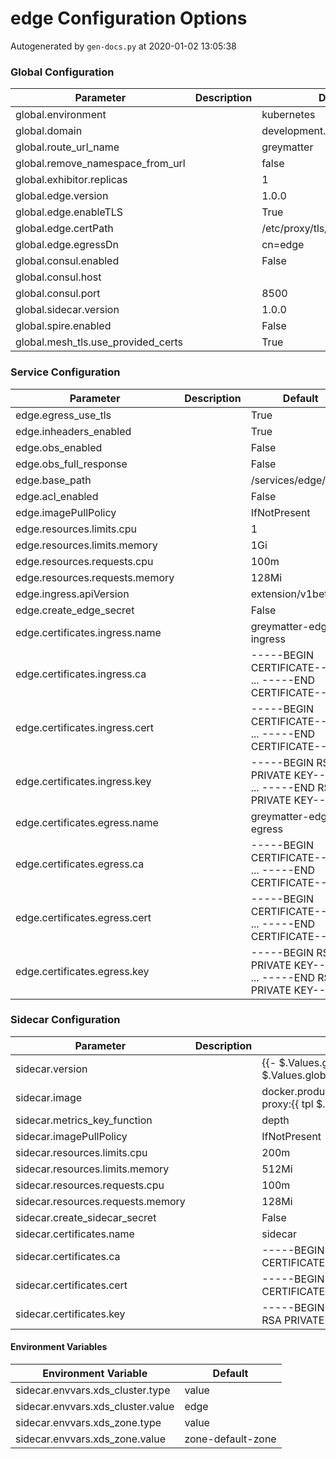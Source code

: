 # edge Configuration Options

Autogenerated by `gen-docs.py` at 2020-01-02 13:05:38

### Global Configuration

|            Parameter             |Description|          Default          |
|----------------------------------|-----------|---------------------------|
|global.environment                |           |kubernetes                 |
|global.domain                     |           |development.deciphernow.com|
|global.route_url_name             |           |greymatter                 |
|global.remove_namespace_from_url  |           |false                      |
|global.exhibitor.replicas         |           |                          1|
|global.edge.version               |           |1.0.0                      |
|global.edge.enableTLS             |           |True                       |
|global.edge.certPath              |           |/etc/proxy/tls/edge        |
|global.edge.egressDn              |           |cn=edge                    |
|global.consul.enabled             |           |False                      |
|global.consul.host                |           |                           |
|global.consul.port                |           |                       8500|
|global.sidecar.version            |           |1.0.0                      |
|global.spire.enabled              |           |False                      |
|global.mesh_tls.use_provided_certs|           |True                       |

### Service Configuration

|          Parameter           |Description|                             Default                             |
|------------------------------|-----------|-----------------------------------------------------------------|
|edge.egress_use_tls           |           |True                                                             |
|edge.inheaders_enabled        |           |True                                                             |
|edge.obs_enabled              |           |False                                                            |
|edge.obs_full_response        |           |False                                                            |
|edge.base_path                |           |/services/edge/0.7.1                                             |
|edge.acl_enabled              |           |False                                                            |
|edge.imagePullPolicy          |           |IfNotPresent                                                     |
|edge.resources.limits.cpu     |           |                                                                1|
|edge.resources.limits.memory  |           |1Gi                                                              |
|edge.resources.requests.cpu   |           |100m                                                             |
|edge.resources.requests.memory|           |128Mi                                                            |
|edge.ingress.apiVersion       |           |extension/v1beta1                                                |
|edge.create_edge_secret       |           |False                                                            |
|edge.certificates.ingress.name|           |greymatter-edge-ingress                                          |
|edge.certificates.ingress.ca  |           |-----BEGIN CERTIFICATE----- ... -----END CERTIFICATE-----        |
|edge.certificates.ingress.cert|           |-----BEGIN CERTIFICATE----- ... -----END CERTIFICATE-----        |
|edge.certificates.ingress.key |           |-----BEGIN RSA PRIVATE KEY----- ... -----END RSA PRIVATE KEY-----|
|edge.certificates.egress.name |           |greymatter-edge-egress                                           |
|edge.certificates.egress.ca   |           |-----BEGIN CERTIFICATE----- ... -----END CERTIFICATE-----        |
|edge.certificates.egress.cert |           |-----BEGIN CERTIFICATE----- ... -----END CERTIFICATE-----        |
|edge.certificates.egress.key  |           |-----BEGIN RSA PRIVATE KEY----- ... -----END RSA PRIVATE KEY-----|

### Sidecar Configuration

|            Parameter            |Description|                                          Default                                          |
|---------------------------------|-----------|-------------------------------------------------------------------------------------------|
|sidecar.version                  |           |{{- $.Values.global.edge.version \| default $.Values.global.sidecar.version }}              |
|sidecar.image                    |           |docker.production.deciphernow.com/deciphernow/gm-proxy:{{ tpl $.Values.sidecar.version $ }}|
|sidecar.metrics_key_function     |           |depth                                                                                      |
|sidecar.imagePullPolicy          |           |IfNotPresent                                                                               |
|sidecar.resources.limits.cpu     |           |200m                                                                                       |
|sidecar.resources.limits.memory  |           |512Mi                                                                                      |
|sidecar.resources.requests.cpu   |           |100m                                                                                       |
|sidecar.resources.requests.memory|           |128Mi                                                                                      |
|sidecar.create_sidecar_secret    |           |False                                                                                      |
|sidecar.certificates.name        |           |sidecar                                                                                    |
|sidecar.certificates.ca          |           |-----BEGIN CERTIFICATE----- ... -----END CERTIFICATE-----                                  |
|sidecar.certificates.cert        |           |-----BEGIN CERTIFICATE----- ... -----END CERTIFICATE-----                                  |
|sidecar.certificates.key         |           |-----BEGIN RSA PRIVATE KEY----- ... -----END RSA PRIVATE KEY-----                          |

#### Environment Variables

|      Environment Variable       |     Default     |
|---------------------------------|-----------------|
|sidecar.envvars.xds_cluster.type |value            |
|sidecar.envvars.xds_cluster.value|edge             |
|sidecar.envvars.xds_zone.type    |value            |
|sidecar.envvars.xds_zone.value   |zone-default-zone|

